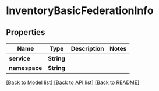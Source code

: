 # InventoryBasicFederationInfo

## Properties

Name | Type | Description | Notes
------------ | ------------- | ------------- | -------------
**service** | **String** |  | 
**namespace** | **String** |  | 

[[Back to Model list]](../README.md#documentation-for-models) [[Back to API list]](../README.md#documentation-for-api-endpoints) [[Back to README]](../README.md)


